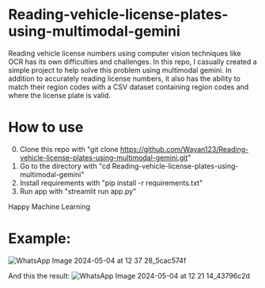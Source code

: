# Reading-vehicle-license-plates-using-multimodal-gemini
Reading vehicle license numbers using computer vision techniques like OCR has its own difficulties and challenges. In this repo, I casually created a simple project to help solve this problem using multimodal gemini. In addition to accurately reading license numbers, it also has the ability to match their region codes with a CSV dataset containing region codes and where the license plate is valid.

# How to use
0. Clone this repo with "git clone https://github.com/Wayan123/Reading-vehicle-license-plates-using-multimodal-gemini.git"
1. Go to the directory with "cd Reading-vehicle-license-plates-using-multimodal-gemini"
2. Install requirements with "pip install -r requirements.txt"
3. Run app with "streamlit run app.py"

Happy Machine Learning

# Example:
![WhatsApp Image 2024-05-04 at 12 37 28_5cac574f](https://github.com/Wayan123/Reading-vehicle-license-plates-using-multimodal-gemini/assets/17795544/4354b38c-71dc-44c4-9f98-907dc4d614c8)

And this the result:
![WhatsApp Image 2024-05-04 at 12 21 14_43796c2d](https://github.com/Wayan123/Reading-vehicle-license-plates-using-multimodal-gemini/assets/17795544/992a60be-176d-4550-b396-372a4b7273f4)
